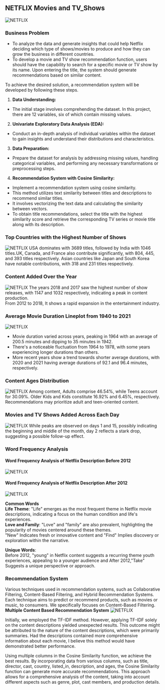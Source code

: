 ## NETFLIX Movies and TV_Shows
![NETFLIX](https://github.com/Sadikctg/Project_3_Netflix_Movies_and_TV_Shows_EDA-/blob/main/netflix_page_cover.jpg)

### Business Problem <br>
- To analyze the data and generate insights that could help Netflix deciding which type of shows/movies to produce and how they can grow the business in different countries.<br>
- To develop a movie and TV show recommendation function, users should have the capability to search for a specific movie or TV show by its name. Upon entering the title, the system should generate recommendations based on similar content. <br>

To achieve the desired solution, a recommendation system will be developed by following these steps.

1. **Data Understanding:**
  - The initial stage involves comprehending the dataset. In this project, there are 12 variables, six of which contain missing values.

2. **Univariate Exploratory Data Analysis (EDA):**
  - Conduct an in-depth analysis of individual variables within the dataset to gain insights and understand their distributions and characteristics.

3. **Data Preparation:**
  - Prepare the dataset for analysis by addressing missing values, handling categorical variables, and performing any necessary transformations or preprocessing steps.

4. **Recommendation System with Cosine Similarity:**
  - Implement a recommendation system using cosine similarity.
  - This method utilizes text similarity between titles and descriptions to recommend similar titles.
  - It involves vectorizing the text data and calculating the similarity between vectors.
  - To obtain title recommendations, select the title with the highest similarity score and retrieve the corresponding TV series or movie title along with its description.

### Top Countries with the Highest Number of Shows
![NETFLIX](https://github.com/Sadikctg/Project_3_Netflix_Movies_and_TV_Shows_EDA-/blob/main/1.2%20Top%2015%20Countries%20with%20the%20Highest%20Number%20of%20Shows.png)
USA dominates with 3689 titles, followed by India with 1046 titles.UK, Canada, and France also contribute significantly, with 804, 445, and 393 titles respectively. Asian countries like Japan and South Korea have notable contributions, with 318 and 231 titles respectively.

### Content Added Over the Year
![NETFLIX](https://github.com/Sadikctg/Project_3_Netflix_Movies_and_TV_Shows_EDA-/blob/main/1.3%20Content%20Added%20Over%20the%20Year%20(After%202000).png)
The years 2018 and 2017 saw the highest number of show releases, with 1147 and 1032 respectively, indicating a peak in content production. <br>
From 2012 to 2018, It shows a rapid expansion in the entertainment industry.

### Average Movie Duration Lineplot from 1940 to 2021
![NETFLIX](https://github.com/Sadikctg/Project_3_Netflix_Movies_and_TV_Shows_EDA-/blob/main/4.1%20Average%20Movie%20Duration%20Over%20Years.png)

- Movie duration varied across years, peaking in 1964 with an average of 200.5 minutes and dipping to 35 minutes in 1942.
- There's a noticeable fluctuation from 1964 to 1978, with some years experiencing longer durations than others.
- More recent years show a trend towards shorter average durations, with 2020 and 2021 having average durations of 92.1 and 96.4 minutes, respectively.

### Content Ages Distribution
![NETFLIX](https://github.com/Sadikctg/Project_3_Netflix_Movies_and_TV_Shows_EDA-/blob/main/8.1%20Ages%20Distribution.png)
Among content, Adults comprise 46.54%, while Teens account for 30.09%. Older Kids and Kids constitute 16.92% and 6.45%, respectively. Recommendations may prioritize adult and teen-oriented content.

### Movies and TV Shows Added Across Each Day
![NETFLIX](https://github.com/Sadikctg/Project_3_Netflix_Movies_and_TV_Shows_EDA-/blob/main/9.2%20Movies%20and%20TV%20Shows%20Added%20Across%20Each%20Day.png)
While peaks are observed on days 1 and 15, possibly indicating the beginning and middle of the month, day 2 reflects a stark drop, suggesting a possible follow-up effect.

### Word Frequency Analysis
#### Word Frequency Analysis of Netflix Description Before 2012
![NETFLIX](https://github.com/Sadikctg/Project_3_Netflix_Movies_and_TV_Shows_EDA-/blob/main/10.2%20Word%20Frequency%20Analysis%20of%20Netflix%20Description%20Before%202012.png)
#### Word Frequency Analysis of Netflix Description After 2012
![NETFLIX](https://github.com/Sadikctg/Project_3_Netflix_Movies_and_TV_Shows_EDA-/blob/main/10.3%20Word%20Frequency%20Analysis%20of%20Netflix%20Description%20After%202012.png)

**Common Words** <br>
**Life Theme**: "Life" emerges as the most frequent theme in Netflix movie descriptions, indicating a focus on the human condition and life's experiences.<br>
**Love and Family**: "Love" and "family" are also prevalent, highlighting the popularity of movies centered around these themes.<br>
"New" Indicates fresh or innovative content and "Find" Implies discovery or exploration within the narrative.<br>

**Unique Words**:<br>
Before 2012, "young" in Netflix content suggests a recurring theme youth experiences, appealing to a younger audience and After 2012,"Take" Suggests a unique perspective or approach.


### Recommendation System
Various techniques used in recommendation systems, such as Collaborative Filtering, Content-Based Filtering, and Hybrid Recommendation Systems. Each technique aims to predict or recommend products, such as movies or music, to consumers. We specifically focuses on Content-Based Filtering.
**Multiple Content Based Recommendation System**
![NETFLIX](https://github.com/Sadikctg/Project_3_Netflix_Movies_and_TV_Shows_EDA-/blob/main/Recommendation%20system.JPG)

Initially, we employed the TF-IDF method. However, applying TF-IDF solely on the content descriptions yielded unexpected results. This outcome might be attributed to the nature of the content descriptions, which were primarily summaries. Had the descriptions contained more comprehensive information about each movie, I believe this method would have demonstrated better performance.

Using multiple columns in the Cosine Similarity function, we achieve the best results. By incorporating data from various columns, such as title, director, cast, country, listed_in, description, and ages, the Cosine Similarity function can generate more accurate recommendations. This approach allows for a comprehensive analysis of the content, taking into account different aspects such as genre, plot, cast members, and production details.
